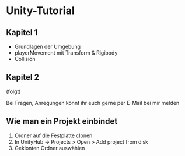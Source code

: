 # Unity-Tutorial
 
## Kapitel 1
- Grundlagen der Umgebung
- playerMovement mit Transform & Rigibody
- Collision

## Kapitel 2
(folgt)

Bei Fragen, Anregungen könnt ihr euch gerne per E-Mail bei mir melden

## Wie man ein Projekt einbindet
1. Ordner auf die Festplatte clonen
2. In UnityHub -> Projects > Open > Add project from disk
3. Geklonten Ordner auswählen
